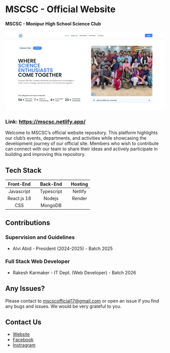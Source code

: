 # MSCSC - Official Website

#### MSCSC - Monipur High School Science Club

![rakesh-karmaker](client/public/hero-image.jpeg)

### Link: https://mscsc.netlify.app/

Welcome to MSCSC’s official website repository. This platform highlights our club’s events, departments, and activities while showcasing the development journey of our official site. Members who wish to contribute can connect with our team to share their ideas and actively participate in building and improving this repository.

## Tech Stack

|  Front-End  |     |  Back-End  |     | Hosting |
| :---------: | --- | :--------: | --- | :-----: |
| Javascript  |     | Typescript |     | Netlify |
| React.js 18 |     |   Nodejs   |     | Render  |
|     CSS     |     |  MongoDB   |     |         |

## Contributions

### Supervision and Guidelines

- Alvi Abid - President (2024-2025) - Batch 2025

### Full Stack Web Developer

- Rakesh Karmaker - IT Dept. (Web Developer) - Batch 2026

<!-- ### Back End Web Developer

- Md Tanvir Ahmed - General Secretary - Batch 2025 -->

## Any Issues?

Please contact to mscscofficial17@gmail.com or open an issue if you find any bugs and issues. We would be very grateful to you.

## Contact Us

- [Website](https://mscsc.netlify.app/)
- [Facebook](https://www.facebook.com/MSCSC2014)
- [Instragram](https://www.instagram.com/_mscsclub_)
